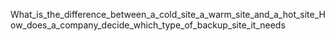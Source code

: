 What_is_the_difference_between_a_cold_site_a_warm_site_and_a_hot_site_How_does_a_company_decide_which_type_of_backup_site_it_needs